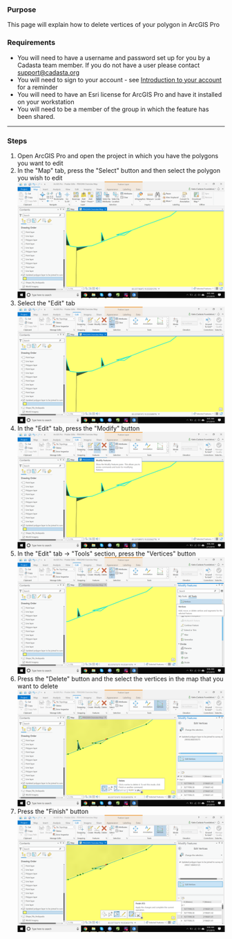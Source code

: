 ### Purpose

This page will explain how to delete vertices of your polygon in ArcGIS Pro

### Requirements

* You will need to have a username and password set up for you by a Cadasta team member. If you do not have a user please contact support@cadasta.org
* You will need to sign to your account - see [Introduction to your account](intro_to_account/index.md) for a reminder
* You will need to have an Esri license for ArcGIS Pro and have it installed on your workstation
* You will need to be a member of the group in which the feature has been shared.

-----

### Steps

1. Open ArcGIS Pro and open the project in which you have the polygons you want to edit
2. In the "Map" tab, press the "Select" button and then select the polygon you wish to edit
   ![](imgs/image4.png)
3. Select the "Edit" tab
![](imgs/image1.png)
1. In the "Edit" tab, press the "Modify" button
![](imgs/image6.png)
1. In the "Edit" tab -> "Tools" section, press the "Vertices" button
![](imgs/image5.png)
1. Press the "Delete" button and the select the vertices in the map that you want to delete
![](imgs/image3.png)
1. Press the "Finish" button
![](imgs/image2.png)